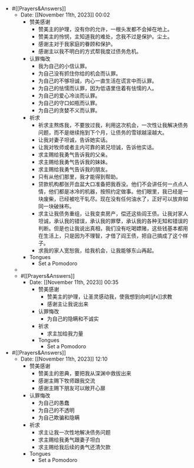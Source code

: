 - #[[Prayers&Answers]]
    - Date: [[November 11th, 2023]] 00:02
        - 赞美感谢
            - 赞美主的护理，没有你的允许，一根头发都不会掉在地上。
            - 赞美主的怜悯，主知道我的难处，念我不过是保护。尘土。
            - 感谢主对于我家庭的眷顾和保护。
            - 感谢主以我不明白的方式帮我度过债务危机。
        - 认罪悔改
            - 我为自己的小信认罪。
            - 为自己没有抓住你给的机会而认罪。
            - 为自己的不够坦诚，内心一直生活在谎言中而认罪。
            - 为自己的怯懦而认罪，因为低语里住着有怯懦的人。
            - 为自己的爱心冷淡而认罪。
            - 为自己的守口如瓶而认罪。
            - 为自己的贪婪不义而认罪。
        - 祈求
            - 祈求主熬炼我，不要放过我，利用这次机会，一次性让我解决债务问题，而不是继续拖到下个月，让债务的雪球越滚越大。
            - 让我对妻子坦诚，告诉她实话。
            - 让我对牧师或者主内可靠的弟兄坦诚，告诉他实话。
            - 求主赐给我勇气告诉我的父亲。
            - 求主赐给我勇气告诉我的妹妹。
            - 求主赐给我勇气告诉我的朋友。
            - 只有从他们那里，我才能得到帮助。
            - 贷款机构都张开血盆大口准备把我吞没。他们不会讲任何一点点人情，他们都是冰冷的机器，按照约定做事。他们眼里，我已经是一块废柴，已经被吃干轧尽。现在没有任何油水了，正好可以放弃如同一块破抹布。
            - 求主让我债务重组，让我变卖房产，偿还这些阎王债。让我对家人坦诚，承认我的错误，承认我的罪孽，承认我的各种无知和错误的判断。但是也让我说出真相，我们没有吃喝嫖赌，这些钱基本都用在生活上，只是因为不理智，才借了阎王债，把自己搞成了这个样子。
            - 求我的家人宽恕我，给我机会，让我能够东山再起。
        - Tongues
            - Set a Pomodoro
    - 
    - #[[Prayers&Answers]]
        - Date: [[November 11th, 2023]] 00:35
            - 赞美感谢
                - 赞美主的护理，让圣灵感动我，使我想到向#[[jfx]]求教
                - 感谢主让我说出来
            - 认罪悔改
                - 为自己的隐瞒和不诚实
            - 祈求
                - 求主加给我力量
            - Tongues
                - Set a Pomodoro
- #[[Prayers&Answers]]
    - Date: [[November 11th, 2023]] 12:10
        - 赞美感谢
            - 赞美主的恩典，要把我从深渊中救拔出来
            - 感谢主赐下牧师跟我交流
            - 感谢主赐下朋友可以敞开心扉
        - 认罪悔改
            - 为自己的愚蠢
            - 为自己的不透明
            - 为自己欺骗和隐瞒
        - 祈求
            - 求主让我一次性地解决债务问题
            - 求主赐给我勇气跟妻子坦白
            - 求主赐给我后续的勇气还清欠款
        - Tongues
            - Set a Pomodoro
